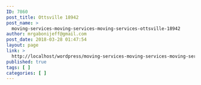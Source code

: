 ```yaml
---
ID: 7860
post_title: Ottsville 18942
post_name: >
  moving-services-moving-services-moving-services-ottsville-18942
author: mrgabonijeff@gmail.com
post_date: 2018-03-28 01:47:54
layout: page
link: >
  http://localhost/wordpress/moving-services-moving-services-moving-services-ottsville-18942/
published: true
tags: [ ]
categories: [ ]
---
```

